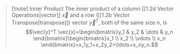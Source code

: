 >[!note] Inner Product
>The inner product of a column [[1.2d Vector Operations|vector]] $\vec{x}$ and a row ([[1.2b Vector Transpose|transpose]]) vector $\vec{y}^T$, both of the same size $n$, is
>$$\vec{y}^T \vec{x}=\begin{bmatrix}y_1 & y_2 & \dots & y_n \end{bmatrix}\begin{bmatrix}x_1 \\ x_2 \\ \vdots \\ x_n \end{bmatrix}=x_1y_1+x_2y_2+\ldots+x_ny_n.$$

